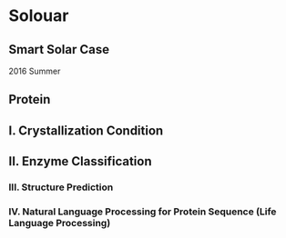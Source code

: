 # Solouar

## Smart Solar Case
2016 Summer

## Protein
## I. Crystallization Condition

## II. Enzyme Classification

### III. Structure Prediction

### IV. Natural Language Processing for Protein Sequence (Life Language Processing)

